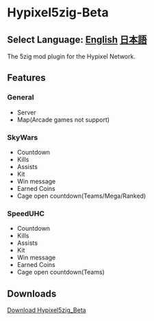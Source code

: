 # Hypixel5zig-Beta
## Select Language: [English](README.md) [日本語](md/ja_JP.md)
The 5zig mod plugin for the Hypixel Network.
## Features
### General
- Server
- Map(Arcade games not support)
### SkyWars
- Countdown
- Kills
- Assists
- Kit
- Win message
- Earned Coins
- Cage open countdown(Teams/Mega/Ranked)
### SpeedUHC
- Countdown
- Kills
- Assists
- Kit
- Win message
- Earned Coins
- Cage open countdown(Teams)
## Downloads
[Download Hypixel5zig_Beta](https://github.com/SuikaWars/Hypixel5zig-Beta/releases/)
